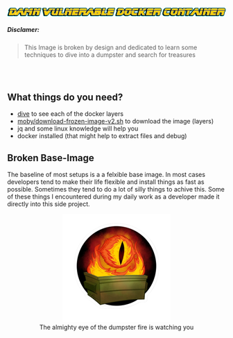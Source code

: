 <p align="center">
<img widt=600 src="static/dvdc.png">
</p>

##### Disclamer:
> This Image is broken by design and dedicated to learn some techniques to dive into a dumpster and search for treasures

<br>
<br>

## What things do you need?

* [dive](https://github.com/wagoodman/dive) to see each of the docker layers
* [moby/download-frozen-image-v2.sh](https://github.com/moby/moby/blob/master/contrib/download-frozen-image-v2.sh) to download the image (layers)
* jq and some linux knowledge will help you
* docker installed (that might help to extract files and debug)


## Broken Base-Image
The baseline of most setups is a a felxible base image. In most cases developers tend to make their life flexible and install things as fast as possible. Sometimes they tend to do a lot of silly things to achive this. Some of these things I encountered during my daily work as a developer made it directly into this side project. 


<p align="center">
<img width=250 src="static/eye-of-the-dumpsterfire.png">
<br>The almighty eye of the dumpster fire is watching you 
</p>
